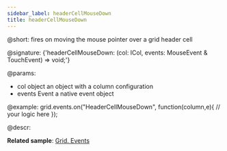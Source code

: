 ```yaml
---
sidebar_label: headerCellMouseDown
title: headerCellMouseDown
---          
```


@short: fires on moving the mouse pointer over a grid header cell

@signature: {'headerCellMouseDown: (col: ICol, events: MouseEvent & TouchEvent) => void;'}

@params:
- col		object		an object with a column configuration
- events	Event		a native event object 

@example:
grid.events.on("HeaderCellMouseDown", function(column,e){
    // your logic here
});

@descr:

**Related sample**: [Grid. Events](https://snippet.dhtmlx.com/9zeyp4ds)
